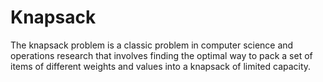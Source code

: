 # Knapsack
The knapsack problem is a classic problem in computer science and operations research that involves finding the optimal way to pack a set of items of different weights and values into a knapsack of limited capacity.
